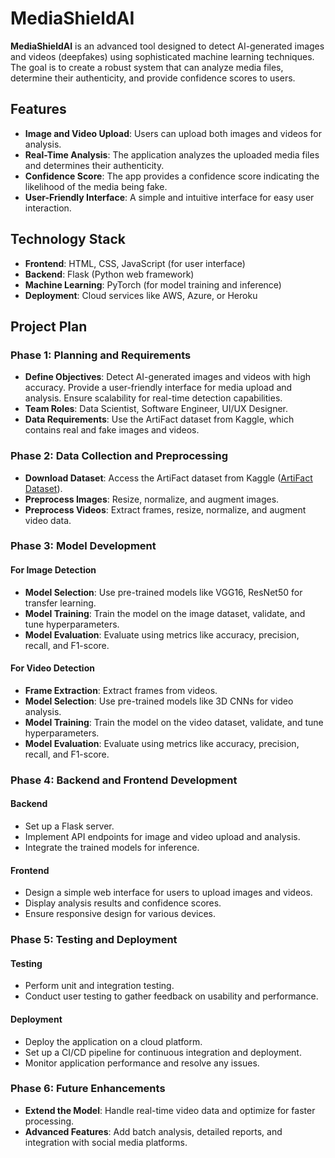 # MediaShieldAI

**MediaShieldAI** is an advanced tool designed to detect AI-generated images and videos (deepfakes) using sophisticated machine learning techniques. The goal is to create a robust system that can analyze media files, determine their authenticity, and provide confidence scores to users.

## Features

- **Image and Video Upload**: Users can upload both images and videos for analysis.
- **Real-Time Analysis**: The application analyzes the uploaded media files and determines their authenticity.
- **Confidence Score**: The app provides a confidence score indicating the likelihood of the media being fake.
- **User-Friendly Interface**: A simple and intuitive interface for easy user interaction.

## Technology Stack

- **Frontend**: HTML, CSS, JavaScript (for user interface)
- **Backend**: Flask (Python web framework)
- **Machine Learning**: PyTorch (for model training and inference)
- **Deployment**: Cloud services like AWS, Azure, or Heroku

## Project Plan

### Phase 1: Planning and Requirements

- **Define Objectives**: Detect AI-generated images and videos with high accuracy. Provide a user-friendly interface for media upload and analysis. Ensure scalability for real-time detection capabilities.
- **Team Roles**: Data Scientist, Software Engineer, UI/UX Designer.
- **Data Requirements**: Use the ArtiFact dataset from Kaggle, which contains real and fake images and videos.

### Phase 2: Data Collection and Preprocessing

- **Download Dataset**: Access the ArtiFact dataset from Kaggle ([ArtiFact Dataset](https://www.kaggle.com/datasets/awsaf49/artifact-dataset)).
- **Preprocess Images**: Resize, normalize, and augment images.
- **Preprocess Videos**: Extract frames, resize, normalize, and augment video data.

### Phase 3: Model Development

#### For Image Detection

- **Model Selection**: Use pre-trained models like VGG16, ResNet50 for transfer learning.
- **Model Training**: Train the model on the image dataset, validate, and tune hyperparameters.
- **Model Evaluation**: Evaluate using metrics like accuracy, precision, recall, and F1-score.

#### For Video Detection

- **Frame Extraction**: Extract frames from videos.
- **Model Selection**: Use pre-trained models like 3D CNNs for video analysis.
- **Model Training**: Train the model on the video dataset, validate, and tune hyperparameters.
- **Model Evaluation**: Evaluate using metrics like accuracy, precision, recall, and F1-score.

### Phase 4: Backend and Frontend Development

#### Backend

- Set up a Flask server.
- Implement API endpoints for image and video upload and analysis.
- Integrate the trained models for inference.

#### Frontend

- Design a simple web interface for users to upload images and videos.
- Display analysis results and confidence scores.
- Ensure responsive design for various devices.

### Phase 5: Testing and Deployment

#### Testing

- Perform unit and integration testing.
- Conduct user testing to gather feedback on usability and performance.

#### Deployment

- Deploy the application on a cloud platform.
- Set up a CI/CD pipeline for continuous integration and deployment.
- Monitor application performance and resolve any issues.

### Phase 6: Future Enhancements

- **Extend the Model**: Handle real-time video data and optimize for faster processing.
- **Advanced Features**: Add batch analysis, detailed reports, and integration with social media platforms.

